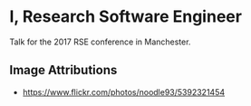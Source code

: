 # I, Research Software Engineer

Talk for the 2017 RSE conference in Manchester.

## Image Attributions

* https://www.flickr.com/photos/noodle93/5392321454 
